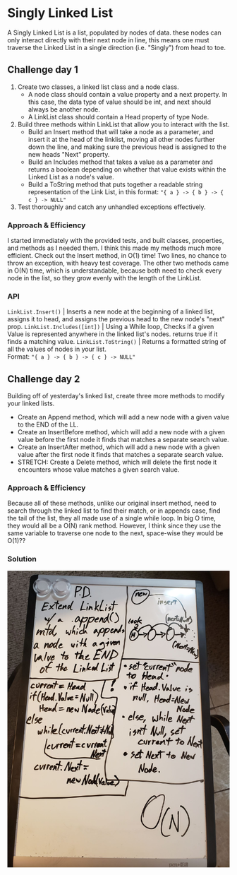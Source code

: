 # Singly Linked List
A Singly Linked List is a list, populated by nodes of data. these nodes can only interact directly with their next node in line,
this means one must traverse the Linked List in a single direction (i.e. "Singly") from head to toe.

## Challenge day 1
1. Create two classes, a linked list class and a node class.
    - A node class should contain a value property and a next property. In this case, the data type of value should be int, and next should always be another node.
    - A LinkList class should contain a Head property of type Node.
2. Build three methods within LinkList that allow you to interact with the list.
    - Build an Insert method that will take a node as a parameter, and insert it at the head of the linklist, moving all other nodes further down the line, and making sure the previous head is assigned to the new heads "Next" property.
    - Build an Includes method that takes a value as a parameter and returns a boolean depending on whether that value exists within the Linked List as a node's value.
    - Build a ToString method that puts together a readable string representation of the Link List, in this format:
    ` "{ a } -> { b } -> { c } -> NULL" `
3. Test thoroughly and catch any unhandled exceptions effectively.

### Approach & Efficiency
I started immediately with the provided tests, and built classes, properties, and methods as I needed them. I think this made my methods much more efficient. Check out the Insert method, in O(1) time! Two lines, no chance to throw an exception, with heavy test coverage. The other two methods came in O(N) time, which is understandable, because both need to check every node in the list, so they grow evenly with the length of the LinkList.

### API
`LinkList.Insert()` | Inserts a new node at the beginning of a linked list, assigns it to head, and assigns the previous head to the new node's "next" prop.
`LinkList.Includes([int])` | Using a While loop, Checks if a given Value is represented anywhere in the linked list's nodes. returns true if it finds a matching value.
`LinkList.ToString()` | Returns a formatted string of all the values of nodes in your list.  
    Format: `"{ a } -> { b } -> { c } -> NULL"`

## Challenge day 2
Building off of yesterday's linked list, create three more methods to modify your linked lists.
- Create an Append method, which will add a new node with a given value to the END of the LL.
- Create an InsertBefore method, which will add a new node with a given value before the first node it finds that matches a separate search value.
- Create an InsertAfter method, which will add a new node with a given value after the first node it finds that matches a separate search value.
- STRETCH: Create a Delete method, which will delete the first node it encounters whose value matches a given search value.

### Approach & Efficiency
Because all of these methods, unlike our original insert method, need to search through the linked list to find their match, or in appends case, find the tail of the list, they all made use of a single while loop. In big O time, they would all be a O(N) rank method. However, I think since they use the same variable to traverse one node to the next, space-wise they would be O(1)??
### Solution
![image](../../../assets/LinkedList.jpg)

